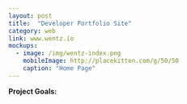 ```yaml
---
layout: post
title:  "Developer Portfolio Site"
category: web
link: www.wentz.io
mockups:
  - image: /img/wentz-index.png
    mobileImage: http://placekitten.com/g/50/50
    caption: "Home Page"
---
```

**Project Goals:** 
